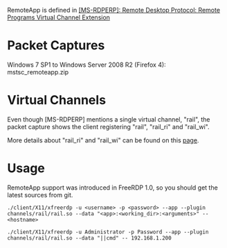 RemoteApp is defined in 
[[MS-RDPERP]:   Remote Desktop Protocol: Remote Programs Virtual Channel Extension](http://msdn.microsoft.com/en-us/library/cc242568/)

# Packet Captures

Windows 7 SP1 to Windows Server 2008 R2 (Firefox 4): mstsc_remoteapp.zip

# Virtual Channels

Even though [MS-RDPERP] mentions a single virtual channel, "rail", the packet capture shows the client registering "rail", "rail_ri" and "rail_wi".

More details about "rail_ri" and "rail_wi" can be found on this [page](http://social.msdn.microsoft.com/Forums/en-US/os_windowsprotocols/thread/d91b20a2-96af-406c-aa56-085058a0af44/).

# Usage

RemoteApp support was introduced in FreeRDP 1.0, so you should get the latest sources from git.

    ./client/X11/xfreerdp -u <username> -p <password> --app --plugin channels/rail/rail.so --data "<app>:<working_dir>:<arguments>" -- <hostname>

    ./client/X11/xfreerdp -u Administrator -p Password --app --plugin channels/rail/rail.so --data "||cmd" -- 192.168.1.200
